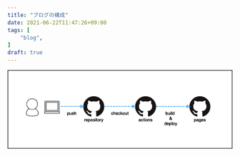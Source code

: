 ```yaml
---
title: "ブログの構成"
date: 2021-06-22T11:47:26+09:00
tags: [
    "blog",
]
draft: true
---
```


![代替テキスト](./structure.png)

